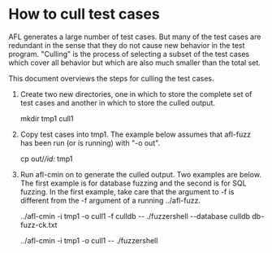 # How to cull test cases

AFL generates a large number of test cases.  But many of the test cases are
redundant in the sense that they do not cause new behavior in the test program.
"Culling" is the process of selecting a subset of the test cases which cover
all behavior but which are also much smaller than the total set.

This document overviews the steps for culling the test cases.

  1.  Create two new directories, one in which to store the complete set
      of test cases and another in which to store the culled output.

         mkdir tmp1 cull1

  2.  Copy test cases into tmp1.  The example below assumes that afl-fuzz
      has been run (or is running) with "-o out".

         cp out/*/id:* tmp1

  3.  Run afl-cmin on to generate the culled output.  Two examples are
      below.  The first example is for database fuzzing and the second
      is for SQL fuzzing.  In the first example, take care that the argument
      to -f is different from the -f argument of a running ../afl-fuzz.

         ../afl-cmin -i tmp1 -o cull1 -f culldb -- ./fuzzershell --database culldb db-fuzz-ck.txt

         ../afl-cmin -i tmp1 -o cull1 -- ./fuzzershell
